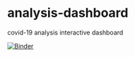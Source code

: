# analysis-dashboard
covid-19 analysis interactive dashboard

[![Binder](https://mybinder.org/badge_logo.svg)](https://mybinder.org/v2/gh/ellenfang77/analysis-dashboard.git/master?filepath=covid_19_analysis.ipynb)



